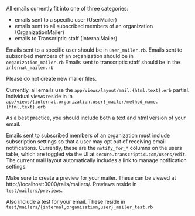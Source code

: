All emails currently fit into one of three categories:
 - emails sent to a specific user (UserMailer)
 - emails sent to all subscribed members of an organization (OrganizationMailer)
 - emails to Transcriptic staff (InternalMailer)

Emails sent to a specific user should be in `user_mailer.rb`.
Emails sent to subscribed members of an organization should be in
`organization_mailer.rb`
Emails sent to transcriptic staff should be in the `internal_mailer.rb`

Please do not create new mailer files.

Currently, all emails use the `app/views/layout/mail.{html,text}.erb` partial.
Individual views reside in in
`app/views/{internal,organization,user}_mailer/method_name.{html,text}.erb`

As a best practice, you should include both a text and html version of your
email.

Emails sent to subscribed members of an organization must include subscription
settings so that a user may opt out of receiving email notifications. Currently,
these are the `notify_for_*` columns on the users table, which are toggled via the
UI at `secure.transcriptic.com/users/edit`. The current mail layout automatically
includes a link to manage notification settings.

Make sure to create a preview for your mailer. These can be viewed at
http://localhost:3000/rails/mailers/. Previews reside in `test/mailers/previews`.

Also include a test for your email. These reside in
`test/mailers/{internal,organization,user}_mailer_test.rb`

